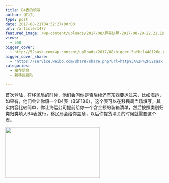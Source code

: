 ```yaml
---
title: B4表的填写
author: 张兴礼
type: post
date: 2017-08-21T04:32:27+00:00
url: /article/1477
featured_image: /wp-content/uploads/2017/08/屏幕快照-2017-08-20-22.21.18.png
views:
  - 550
bigger_cover:
  - http://52sask.com/wp-content/uploads/2017/08/bigger-5afbc1448126e.png
bigger_cover_share:
  - 'https://service.weibo.com/share/share.php?url=http%3A%2F%2F52sask.com%2Farticle%2F1477&type=button&language=zh_cn&searchPic=true&pic=http%3A%2F%2F52sask.com%2Fwp-content%2Fuploads%2F2017%2F08%2Fbigger-5afbc1448126e.png&title=【B4表的填写】首次登陆，在移民局的时候，他们会问你是否后续还有东西要运过来，比如海运，如果有，他们会让你填一个B4表（BSF...'
categories:
  - 推荐信息
  - 新移民登陆

---
```

首次登陆，在移民局的时候，他们会问你是否后续还有东西要运过来，比如海运，如果有，他们会让你填一个B4表（BSF186），这个表可以在移民局当场填写，其实内容比较简单，你让海运公司提前给你一个含金额的装箱清单，然后按照类别归类归类填入B4表就行，移民局会给你盖章，以后你提货清关的时候就需要这个表。

<img decoding="async" loading="lazy" class="alignnone size-medium wp-image-1478" src="http://52sask.com/wp-content/uploads/2017/08/屏幕快照-2017-08-20-22.21.18-300x162.png" alt="" width="300" height="162" srcset="http://192.168.2.100:800/wp-content/uploads/2017/08/屏幕快照-2017-08-20-22.21.18-300x162.png 300w, http://192.168.2.100:800/wp-content/uploads/2017/08/屏幕快照-2017-08-20-22.21.18.png 1021w" sizes="(max-width: 300px) 100vw, 300px" />
